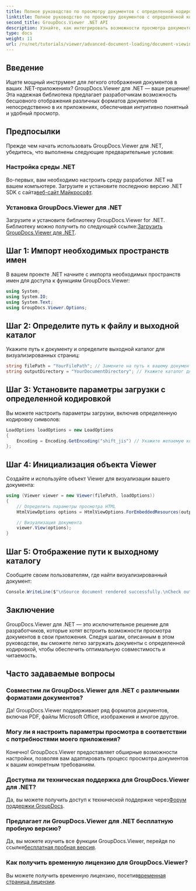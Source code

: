 ```yaml
---
title: Полное руководство по просмотру документов с определенной кодировкой
linktitle: Полное руководство по просмотру документов с определенной кодировкой
second_title: GroupDocs.Viewer .NET API
description: Узнайте, как интегрировать возможности просмотра документов в ваши приложения .NET с помощью GroupDocs.Viewer для .NET. Это подробное руководство проведет вас через установку, настройку и рендеринг различных форматов документов.
type: docs
weight: 11
url: /ru/net/tutorials/viewer/advanced-document-loading/document-viewing-with-specific-encoding/
---
```

## Введение

Ищете мощный инструмент для легкого отображения документов в ваших .NET-приложениях? GroupDocs.Viewer для .NET — ваше решение! Эта надежная библиотека предлагает разработчикам возможность бесшовного отображения различных форматов документов непосредственно в их приложениях, обеспечивая интуитивно понятный и удобный просмотр.

## Предпосылки

Прежде чем начать использовать GroupDocs.Viewer для .NET, убедитесь, что выполнены следующие предварительные условия:

### Настройка среды .NET

 Во-первых, вам необходимо настроить среду разработки .NET на вашем компьютере. Загрузите и установите последнюю версию .NET SDK с сайта[веб-сайт Майкрософт](https://dotnet.microsoft.com/download).

### Установка GroupDocs.Viewer для .NET

 Загрузите и установите библиотеку GroupDocs.Viewer for .NET. Библиотеку можно получить по следующей ссылке:[Загрузить GroupDocs.Viewer для .NET](https://releases.groupdocs.com/viewer/net/).

## Шаг 1: Импорт необходимых пространств имен

В вашем проекте .NET начните с импорта необходимых пространств имен для доступа к функциям GroupDocs.Viewer:

```csharp
using System;
using System.IO;
using System.Text;
using GroupDocs.Viewer.Options;
```

## Шаг 2: Определите путь к файлу и выходной каталог

Укажите путь к документу и определите выходной каталог для визуализированных страниц:

```csharp
string filePath = "YourFilePath"; // Замените на путь к вашему документу
string outputDirectory = "YourDocumentDirectory"; // Укажите каталог для вывода
```

## Шаг 3: Установите параметры загрузки с определенной кодировкой

Вы можете настроить параметры загрузки, включив определенную кодировку символов:

```csharp
LoadOptions loadOptions = new LoadOptions
{
    Encoding = Encoding.GetEncoding("shift_jis") // Укажите желаемую кодировку
};
```

## Шаг 4: Инициализация объекта Viewer

Создайте и используйте объект Viewer для визуализации вашего документа:

```csharp
using (Viewer viewer = new Viewer(filePath, loadOptions))
{
    // Определить параметры просмотра HTML
    HtmlViewOptions options = HtmlViewOptions.ForEmbeddedResources(outputDirectory + "/page-{0}.html");

    // Визуализация документа
    viewer.View(options);
}
```

## Шаг 5: Отображение пути к выходному каталогу

Сообщите своим пользователям, где найти визуализированный документ:

```csharp
Console.WriteLine($"\nSource document rendered successfully.\nCheck output in {outputDirectory}.");
```

## Заключение

GroupDocs.Viewer для .NET — это исключительное решение для разработчиков, которые хотят встроить возможности просмотра документов в свои приложения. Следуя шагам, описанным в этом руководстве, вы сможете легко загружать документы с определенной кодировкой, чтобы обеспечить оптимальную совместимость и читаемость.

## Часто задаваемые вопросы

### Совместим ли GroupDocs.Viewer для .NET с различными форматами документов?
Да! GroupDocs.Viewer поддерживает ряд форматов документов, включая PDF, файлы Microsoft Office, изображения и многое другое.

### Могу ли я настроить параметры просмотра в соответствии с потребностями моего приложения?
Конечно! GroupDocs.Viewer предоставляет обширные возможности настройки, позволяя вам адаптировать процесс просмотра документов к вашим конкретным требованиям.

### Доступна ли техническая поддержка для GroupDocs.Viewer для .NET?
 Да, вы можете получить доступ к технической поддержке через[Форум поддержки GroupDocs](https://forum.groupdocs.com/c/viewer/9).

### Предлагает ли GroupDocs.Viewer для .NET бесплатную пробную версию?
 Да, вы можете изучить все функции GroupDocs.Viewer, перейдя по ссылке[бесплатная пробная версия](https://releases.groupdocs.com/).

### Как получить временную лицензию для GroupDocs.Viewer?
 Вы можете получить временную лицензию, посетив[временная страница лицензии](https://purchase.groupdocs.com/temporary-license/).